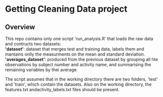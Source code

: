 # Getting Cleaning Data project
 
## Overview
This repo contains only one script 'run_analysis.R' that loads the raw data and contructs two datasets:   
__'dataset'__: dataset that merges test and training data, labels them and mantains onlly the measurments on the mean and standard deviation.   
__'averages_dataset'__: produced from the previous dataset by grouping all hte observations by subject number and activity name, and summarising the remaining variables by thei average.  
   
The script assumes that in the working directory there are two folders, 'test' and 'train', which contain the datasets. Also on the working directory, the features.txt andactivity_labels.txt files should be present.